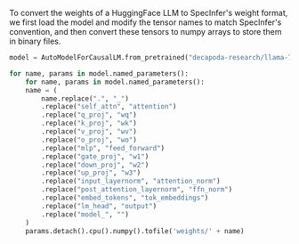 To convert the weights of a HuggingFace LLM to SpecInfer's weight format, we first load the model and modify the tensor names to match SpecInfer's convention, and then convert these tensors to numpy arrays to store them in binary files.

```python
model = AutoModelForCausalLM.from_pretrained("decapoda-research/llama-7b-hf")

for name, params in model.named_parameters():
    for name, params in model.named_parameters():
    name = (
        name.replace(".", "_")
        .replace("self_attn", "attention")
        .replace("q_proj", "wq")
        .replace("k_proj", "wk")
        .replace("v_proj", "wv")
        .replace("o_proj", "wo")
        .replace("mlp", "feed_forward")
        .replace("gate_proj", "w1")
        .replace("down_proj", "w2")
        .replace("up_proj", "w3")
        .replace("input_layernorm", "attention_norm")
        .replace("post_attention_layernorm", "ffn_norm")
        .replace("embed_tokens", "tok_embeddings")
        .replace("lm_head", "output")
        .replace("model_", "")
    )
    params.detach().cpu().numpy().tofile('weights/' + name)
```

